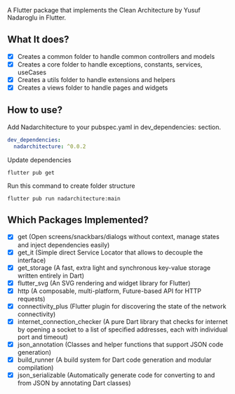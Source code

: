 A Flutter package that implements the Clean Architecture by Yusuf Nadaroglu in Flutter.

## What It does?
- [x] Creates a common folder to handle common controllers and models
- [x] Creates a core folder to handle exceptions, constants, services, useCases
- [x] Creates a utils folder to handle extensions and helpers
- [x] Creates a views folder to handle pages and widgets

## How to use?
Add Nadarchitecture to your pubspec.yaml in dev_dependencies: section.
```yaml
dev_dependencies:
  nadarchitecture: ^0.0.2
```

Update dependencies
```
flutter pub get
```

Run this command to create folder structure
```
flutter pub run nadarchitecture:main
```

## Which Packages Implemented?

- [x] get (Open screens/snackbars/dialogs without context, manage states and inject dependencies easily)
- [x] get_it (Simple direct Service Locator that allows to decouple the interface)
- [x] get_storage (A fast, extra light and synchronous key-value storage written entirely in Dart)
- [x] flutter_svg (An SVG rendering and widget library for Flutter)
- [x] http (A composable, multi-platform, Future-based API for HTTP requests)
- [x] connectivity_plus (Flutter plugin for discovering the state of the network connectivity)
- [x] internet_connection_checker (A pure Dart library that checks for internet by opening a socket to a list of specified addresses, each with individual port and timeout)
- [x] json_annotation (Classes and helper functions that support JSON code generation)
- [x] build_runner (A build system for Dart code generation and modular compilation)
- [x] json_serializable (Automatically generate code for converting to and from JSON by annotating Dart classes)
